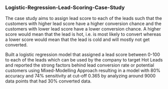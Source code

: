 ### Logistic-Regression-Lead-Scoring-Case-Study
The case study aims to assign lead score to each of the leads such that the customers with higher lead score have a higher conversion chance and the customers with lower lead score have a lower conversion chance. A higher score would mean that the lead is hot, i.e. is most likely to convert whereas a lower score would mean that the lead is cold and will mostly not get converted.

Built a logistic regression model that assigned a lead score between 0-100 to each of the leads which can be used by the company to target Hot Leads and reported the strong factors behind lead conversion rate or potential customers using Mixed-Modelling Approach resulting in a model with 80% accuracy and 74% sensitivity at cut-off 0.365 by analyzing around 9000 data points that had 30% converted data.
